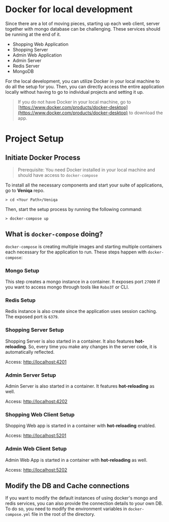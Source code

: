 # Docker for local development

Since there are a lot of moving pieces, starting up each web client, server together with mongo database can be challenging. These services should be running at the end of it.

- Shopping Web Application
- Shopping Server
- Admin Web Application
- Admin Server
- Redis Server
- MongoDB 

For the local development, you can utilize Docker in your local machine to do all the setup for you. Then, you can directly access the entire application locally without having to go to individual projects and setting it up.
> If you do not have Docker in your local machine, go to [https://www.docker.com/products/docker-desktop](https://www.docker.com/products/docker-desktop) to download the app.

# Project Setup

## Initiate Docker Process
> Prerequisite: You need Docker installed in your local machine and should have access to `docker-compose`

To install all the necessary components and start your suite of applications, go to **Veniqa** repo.
```
> cd <Your Path>/Veniqa
```

Then, start the setup process by running the following command:
```
> docker-compose up
```

## What is `docker-compose` doing?

`docker-compose` is creating multiple images and starting multiple containers each necessary for the application to run. These steps happen with `docker-compose`:

### Mongo Setup
   
This step creates a mongo instance in a container. It exposes port `27000` if you want to access mongo through tools like `Robo3T` or CLI.

### Redis Setup

Redis instance is also create since the application uses session caching. The exposed port is `6379`. 

### Shopping Server Setup

Shopping Server is also started in a container. It also features **hot-reloading**. So, every time you make any changes in the server code, it is automatically reflected.

Access: [http://localhost:4201](http://localhost:4201)

### Admin Server Setup

Admin Server is also started in a container. It features **hot-reloading** as well.

Access: [http://localhost:4202](http://localhost:4202)

### Shopping Web Client Setup

Shopping Web app is started in a container with **hot-reloading** enabled. 

Access: [http://localhost:5201](http://localhost:5201)

### Admin Web Client Setup

Admin Web App is started in a container with **hot-reloading** as well.

Access: [http://localhost:5202](http://localhost:5202)


## Modify the DB and Cache connections

If you want to modify the default instances of using docker's mongo and redis services, you can also provide the connection details to your own DB. To do so, you need to modify the environment variables in `docker-compose.yml` file in the root of the directory.